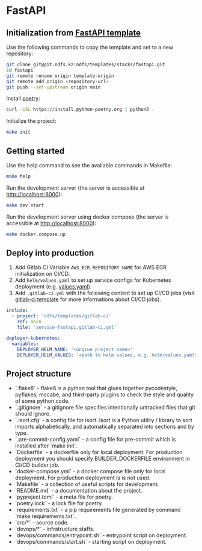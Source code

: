 # FastAPI

## Initialization from [FastAPI template](https://git.ndfs.kz/ndfs/templates/stacks/fastapi)

Use the following commands to copy the template and set to a new repository:

```bash
git clone git@git.ndfs.kz:ndfs/templates/stacks/fastapi.git
cd fastapi
git remote rename origin template-origin
git remote add origin <repository-url>
git push --set-upstream origin main
```

Install [poetry](https://python-poetry.org/docs/):

```bash
curl -sSL https://install.python-poetry.org | python3 -
```

Initialize the project:

```bash
make init
```

## Getting started

Use the help command to see the available commands in Makefile:
```bash
make help
```

Run the development server (the server is accessible at [http://localhost:8000](http://localhost:8000)):
```bash
make dev.start
```

Run the development server using docker compose (the server is accessible at [http://localhost:8000](http://localhost:8000)):
```bash
make docker.compose.up
```

## Deploy into production

1. Add Gitlab CI Variable `AWS_ECR_REPOSITORY_NAME` for AWS ECR initialization on CI/CD.
2. Add `helm/values.yaml` to set up service configs for Kubernetes deployment (e.g. [values.yaml](https://git.ndfs.kz/ndfs/infra/tools/deployers/kubernetes-deployer/-/blob/main/deployer/helm/values/example.yaml)). 
3. Add `.gitlab-ci.yml` with the following content to set up CI/CD jobs (visit [gitlab-ci template](https://git.ndfs.kz/ndfs/templates/gitlab-ci/-/blob/main/service-fastapi.gitlab-ci.yml) for more informations about CI/CD jobs).
```yaml
include:
  - project: 'ndfs/templates/gitlab-ci'
    ref: main
    file: 'service-fastapi.gitlab-ci.yml'

deployer-kubernetes:
  variables:
    DEPLOYER_HELM_NAME: '<unqiue project name>'
    DEPLOYER_HELM_VALUES: '<path to helm values, e.g. helm/values.yaml>'
```

## Project structure

<ul>
  <li>`.flake8` - flake8 is a python tool that glues together pycodestyle, pyflakes, mccabe, and third-party plugins to check the style and quality of some python code.</li>
  <li>`.gitignore` - a gitignore file specifies intentionally untracked files that git should ignore.</li>
  <li>`.isort.cfg` - a config file for isort. Isort is a Python utility / library to sort imports alphabetically, and automatically separated into sections and by type.</li>
  <li>`.pre-commit-config.yaml` - a config file for pre-commit which is installed after `make init`.</li>
  <li>`Dockerfile` - a dockerfile only for local deployment. For production deployment you should specify BUILDER_DOCKERFILE environment in CI/CD builder job.</li>
  <li>`docker-compose.yml` - a docker compose file only for local deployment. For production deployment is is not used.</li>
  <li>`Makefile` - a collection of useful scripts for development.</li>
  <li>`README.md` - a documentation about the project.</li>
  <li>`pyproject.toml` - a meta file for poetry.</li>
  <li>`poetry.lock` - a lock file for poetry.</li>
  <li>`requirements.txt` - a pip requirements file generated by command `make requirements.txt`.</li>
  <li>`src/*` - source code.</li>
  <li>`devops/*` - infratructure staffs.</li>
  <li>`devops/commands/entrypoint.sh` - entrypoint script on deployment.</li>
  <li>`devops/commands/start.sh` - starting script on deployment.</li>
</ul>
